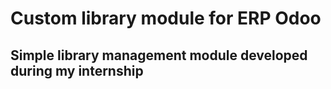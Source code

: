 # Custom library module for ERP Odoo

## Simple library management module developed during my internship

